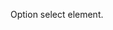 Option select element.

<io-element-demo element="io-menu" properties='{"button": 0, "position": "pointer", "options": [{"label": "Red", "icon": "❤️", "options": ["red1", "red2", "red3"]}, {"label": "Green", "icon": "💚", "options": ["green1", "green2", "green3"]}, {"label": "Blue", "icon": "💙", "options": ["blue1", "blue2", "blue3"]}]}' config='{"button": ["io-option", {"options": [0, 1, 2]}], "position": ["io-option", {"options": ["pointer", "top", "right", "bottom", "left"]}]}'></io-element-demo>

<io-element-demo element="io-menu-options" properties='{"selected": "", "horizontal": false, "options": [{"label": "Red", "icon": "❤️", "options": ["red1", "red2", "red3"]}, {"label": "Green", "icon": "💚", "options": ["green1", "green2", "green3"]}, {"label": "Blue", "icon": "💙", "options": ["blue1", "blue2", "blue3"]}]}'></io-element-demo>

<io-element-demo element="io-menu-item" properties='{"value": "undefined", "label": "Hearts", "icon": "❤", "hint": "more", "direction": "right", "options": [{"label": "❤️", "options": [{"label": "more", "options": [{"value": 4, "label": "four"}, {"value": 5, "label": "five"}, {"value": 6, "label": "six"}]}]}, {"label": "💚", "options": [{"label": "more", "options": [{"value": 4, "label": "four"}, {"value": 5, "label": "five"}, {"value": 6, "label": "six"}]}]}, {"label": "💙", "options": [{"label": "more", "options": [{"value": 4, "label": "four"}, {"value": 5, "label": "five"}, {"value": 6, "label": "six"}]}]}]}' config='{"position": ["io-option", {"options": ["top", "right", "bottom", "left"]}]}'></io-element-demo>
